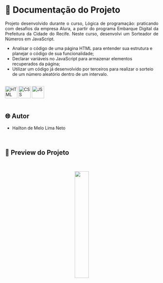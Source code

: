 # 📒 Documentação do Projeto

<p align="justify">
Projeto desenvolvido durante o curso, Lógica de programação: praticando com desafios da empresa Alura, a partir do programa Embarque Digital da Prefeitura da Cidade do Recife. Neste curso, desenvolvi um Sorteador de Números em JavaScript.
</p>

- Analisar o código de uma página HTML para entender sua estrutura e planejar o código de sua funcionalidade;
- Declarar variáveis no JavaScript para armazenar elementos recuperados da página;
- Utilizar um código já desenvolvido por terceiros para realizar o sorteio de um número aleatório dentro de um intervalo.

<div style="display: inline_block"><br>
  <img align="center" alt="HTML" heigth="30" width="40" src="https://cdn.jsdelivr.net/gh/devicons/devicon@latest/icons/html5/html5-original.svg">
  <img align="center" alt="CSS" heigth="30" width="40" src="https://cdn.jsdelivr.net/gh/devicons/devicon@latest/icons/css3/css3-original.svg">
  <img align="center" alt="JS" heigth="30" width="40" src="https://cdn.jsdelivr.net/gh/devicons/devicon@latest/icons/javascript/javascript-original.svg">
</div>

<br>

## 🌐 Autor

- Hailton de Melo Lima Neto

<br>

## 🔗 Preview do Projeto

<br>

<p width="100%" align="center">
  <a href="https://alura-sorteador-de-numeros-hailtonnetos-projects.vercel.app" target="_blank"><img src="https://img.shields.io/badge/Preview-FF5722?style=for-the-badge&logo=todoist&logoColor=white" width="30%"></a>
</p>
